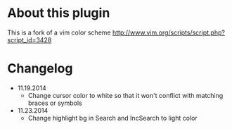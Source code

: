 About this plugin
====
This is a fork of a vim color scheme http://www.vim.org/scripts/script.php?script_id=3428

Changelog
===
 - 11.19.2014
   - Change cursor color to white so that it won't conflict with matching braces or symbols
 - 11.23.2014
   - Change highlight bg in Search and IncSearch to light color